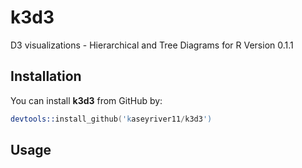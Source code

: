 # k3d3
D3 visualizations - Hierarchical and Tree Diagrams for R
Version 0.1.1

## Installation

You can install **k3d3** from GitHub by:

```s
devtools::install_github('kaseyriver11/k3d3')
```

## Usage



